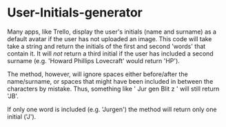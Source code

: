 ﻿# User-Initials-generator

Many apps, like Trello, display the user's initials (name and surname) as a default avatar if the user has not uploaded an image. This code will take take a string and return the initials of the first and second 'words' that contain it. It will *not* return a third initial if the user has included a second surname (e.g. 'Howard Phillips Lovecraft' would return 'HP').

The method, however, will ignore spaces either before/after the name/surname, or spaces that might have been included in between the characters by mistake. Thus, something like '   Jur gen Blit z    ' will still return 'JB'.

If only one word is included (e.g. 'Jurgen') the method will return only one initial ('J').
